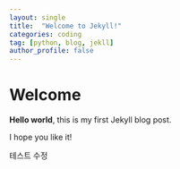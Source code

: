 ```yaml
---
layout: single
title:  "Welcome to Jekyll!"
categories: coding
tag: [python, blog, jekll]
author_profile: false
---
```


# Welcome

**Hello world**, this is my first Jekyll blog post.

I hope you like it!

테스트 수정
